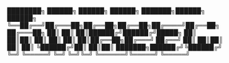 
████████╗ ██████╗ ██████╗ ██████╗ ███████╗██████╗  ██████╗ 
╚══██╔══╝██╔═══██╗██╔══██╗██╔══██╗██╔════╝██╔══██╗██╔═══██╗
   ██║   ██║   ██║██████╔╝██████╔╝█████╗  ██║  ██║██║   ██║
   ██║   ██║   ██║██╔══██╗██╔═══╝ ██╔══╝  ██║  ██║██║   ██║
   ██║   ╚██████╔╝██║  ██║██║     ███████╗██████╔╝╚██████╔╝
   ╚═╝    ╚═════╝ ╚═╝  ╚═╝╚═╝     ╚══════╝╚═════╝  ╚═════╝ 
                                                           
